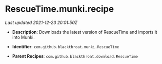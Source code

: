 # RescueTime.munki.recipe

_Last updated 2021-12-23 20:01:50Z_

- **Description**: Downloads the latest version of RescueTime and imports it into Munki.

- **Identifier**: `com.github.blackthroat.munki.RescueTime`

- **Parent Recipes**: `com.github.blackthroat.download.RescueTime`

